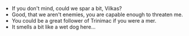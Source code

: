 - If you don't mind, could we spar a bit, Vilkas?
- Good, that we aren't enemies, you are capable enough to threaten me.
- You could be a great follower of Trinimac if you were a mer.
- It smells a bit like a wet dog here...
